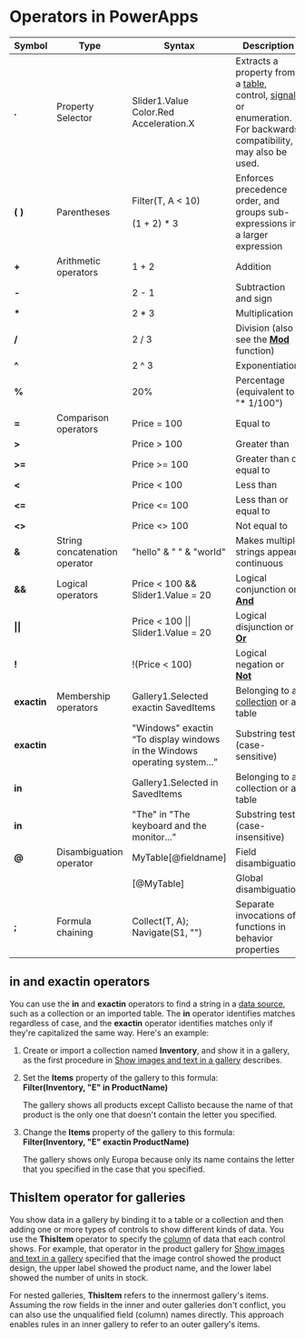 <properties
	pageTitle="Operators | Microsoft PowerApps"
	description="Reference information, including syntax and examples, for the operators in PowerApps"
	services=""
	suite="powerapps"
	documentationCenter="na"
	authors="gregli-msft"
	manager="dwrede"
	editor=""
	tags=""/>

<tags
   ms.service="powerapps"
   ms.devlang="na"
   ms.topic="article"
   ms.tgt_pltfrm="na"
   ms.workload="na"
   ms.date="11/20/2015"
   ms.author="gregli"/>

# Operators in PowerApps #

|Symbol|Type|Syntax|Description|
|---|---|---|---|
|**.**|Property Selector|Slider1.Value<br>Color.Red<br>Acceleration.X|Extracts a property from a [table](working-with-tables.md), control, [signal](signals.md), or enumeration.  For backwards compatibility, **!** may also be used.
|**( )**|Parentheses|Filter(T, A &lt; 10)<br><br>(1 + 2) * 3|Enforces precedence order, and groups sub-expressions in a larger expression|
|**+**|Arithmetic operators|1 + 2|Addition|
|**-**|&nbsp;|2 - 1|Subtraction and sign|
|**\***|&nbsp;|2 * 3|Multiplication|
|**/**|&nbsp;|2 / 3|Division (also see the **[Mod](function-mod.md)** function) |
|**^**|&nbsp;|2 ^ 3|Exponentiation|
|**%**|&nbsp;|20%|Percentage (equivalent to &quot;* 1/100&quot;)|
|**=**|Comparison operators|Price = 100|Equal to|
|**&gt;** |&nbsp;|Price &gt; 100|Greater than|
|**&gt;=**|&nbsp;|Price &gt;= 100|Greater than or equal to|
|**&lt;** |&nbsp;|Price &lt; 100|Less than|
|**&lt;=**|&nbsp;|Price &lt;= 100|Less than or equal to|
|**&lt;&gt;** |&nbsp;|Price &lt;&gt; 100|Not equal to|
|**&amp;**|String concatenation operator|&quot;hello&quot; &amp; &quot; &quot; &amp; &quot;world&quot;|Makes multiple strings appear continuous|
|**&amp;&amp;**|Logical operators|Price &lt; 100 &amp;&amp; Slider1.Value = 20|Logical conjunction or **[And](function-logicals.md)**|
|**&#124;&#124;**|&nbsp;|Price &lt; 100 &#124;&#124; Slider1.Value = 20|Logical disjunction or **[Or](function-logicals.md)**|
|**!**|&nbsp;|!(Price &lt; 100)|Logical negation or **[Not](function-logicals.md)**|
|**exactin**|Membership operators|Gallery1.Selected exactin SavedItems|Belonging to a [collection](working-with-data-sources.md#collections) or a table|
|**exactin**|&nbsp;|&quot;Windows&quot; exactin “To display windows in the Windows operating system...”|Substring test (case-sensitive)|
|**in**|&nbsp;|Gallery1.Selected in SavedItems|Belonging to a collection or a table|
|**in**|&nbsp;|&quot;The&quot; in &quot;The keyboard and the monitor...&quot;|Substring test (case-insensitive)|
|**@**|Disambiguation operator|MyTable[@fieldname]|Field disambiguation|
|&nbsp;|&nbsp;|[@MyTable]|Global disambiguation|
|**;**|Formula chaining|Collect(T, A); Navigate(S1, &quot;&quot;)|Separate invocations of functions in behavior properties|

## in and exactin operators ##

You can use the **in** and **exactin** operators to find a string in a [data source](working-with-data-sources.md), such as a collection or an imported table. The **in** operator identifies matches regardless of case, and the **exactin** operator identifies matches only if they're capitalized the same way. Here's an example:

1. Create or import a collection named **Inventory**, and show it in a gallery, as the first procedure in [Show images and text in a gallery](../show-images-text-gallery-sort-filter.md) describes.

2. Set the **Items** property of the gallery to this formula:
<br>**Filter(Inventory, "E" in ProductName)**

	The gallery shows all products except Callisto because the name of that product is the only one that doesn't contain the letter you specified.

3. Change the **Items** property of the gallery to this formula:
<br>**Filter(Inventory, "E" exactin ProductName)**

	The gallery shows only Europa because only its name contains the letter that you specified in the case that you specified.

## ThisItem operator for galleries ##
You show data in a gallery by binding it to a table or a collection and then adding one or more types of controls to show different kinds of data. You use the **ThisItem** operator to specify the [column](working-with-tables.md#columns) of data that each control shows. For example, that operator in the product gallery for [Show images and text in a gallery](../show-images-text-gallery-sort-filter.md) specified that the image control showed the product design, the upper label showed the product name, and the lower label showed the number of units in stock.

For nested galleries, **ThisItem** refers to the innermost gallery's items. Assuming the row fields in the inner and outer galleries don't conflict, you can also use the unqualified field (column) names directly. This approach enables rules in an inner gallery to refer to an outer gallery's items.
